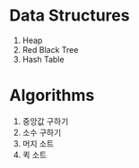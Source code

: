 # Data Structures
1. Heap
2. Red Black Tree
3. Hash Table

# Algorithms
1. 중앙값 구하기
2. 소수 구하기
3. 머지 소트
4. 퀵 소트
